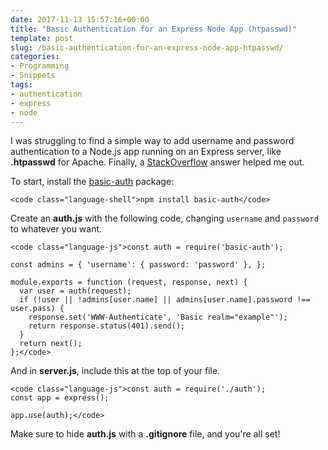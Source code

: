 ```yaml
---
date: 2017-11-13 15:57:16+00:00
title: "Basic Authentication for an Express Node App (htpasswd)"
template: post
slug: /basic-authentication-for-an-express-node-app-htpasswd/
categories:
- Programming
- Snippets
tags:
- authentication
- express
- node
---
```



I was struggling to find a simple way to add username and password authentication to a Node.js app running on an Express server, like **.htpasswd** for Apache. Finally, a [StackOverflow](https://stackoverflow.com/questions/23616371/basic-http-authentication-with-node-and-express-4) answer helped me out.

To start, install the [basic-auth](https://www.npmjs.com/package/basic-auth) package:


    
    <code class="language-shell">npm install basic-auth</code>



Create an **auth.js** with the following code, changing `username` and `password` to whatever you want.


    
    <code class="language-js">const auth = require('basic-auth');
    
    const admins = { 'username': { password: 'password' }, };
    
    module.exports = function (request, response, next) {
      var user = auth(request);
      if (!user || !admins[user.name] || admins[user.name].password !== user.pass) {
        response.set('WWW-Authenticate', 'Basic realm="example"');
        return response.status(401).send();
      }
      return next();
    };</code>



And in **server.js**, include this at the top of your file.


    
    <code class="language-js">const auth = require('./auth');
    const app = express();
    
    app.use(auth);</code>



Make sure to hide **auth.js** with a **.gitignore** file, and you're all set!		
